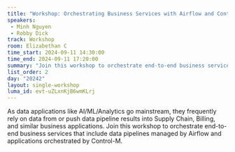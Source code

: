 ```yaml
---
title: "Workshop: Orchestrating Business Services with Airflow and Control M"
speakers:
 - Minh Nguyen
 - Robby Dick
track: Workshop
room: Elizabethan C
time_start: 2024-09-11 14:30:00
time_end: 2024-09-11 17:20:00
summary: "Join this workshop to orchestrate end-to-end business services that include data pipelines managed by Airflow and applications orchestrated by Control-M."
list_order: 2
day: "20242"
layout: single-workshop
luma_id: evt-uZLxnKjB6wmKLrj
---
```


As data applications like AI/ML/Analytics go mainstream, they frequently rely on data from or push data pipeline results into Supply Chain, Billing, and similar business applications. Join this workshop to orchestrate end-to-end business services that include data pipelines managed by Airflow and applications orchestrated by Control-M.
